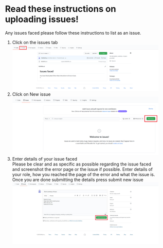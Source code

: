 # Read these instructions on uploading issues!
Any issues faced please follow these  instructions to list as an issue. </br>
1. Click on the issues tab![Image of issues](https://github.com/Valatheking/BCIssues/blob/master/issues.png)</br>
2. Click on New issue![Image of new issues](https://github.com/Valatheking/BCIssues/blob/master/new%20issue.png)</br>
3. Enter details of your issue faced</br>
Please be clear and as specific as possible regarding the issue faced and screenshot the error page or the issue if possible. Enter details of your role, how you reached the page of the error and what the issue is. Once you are done submitting the details press submit new issue</br>
![Image of new issues](https://github.com/Valatheking/BCIssues/blob/master/editissue.JPG)
